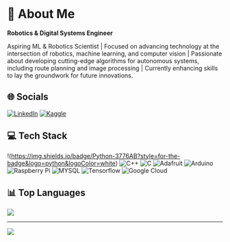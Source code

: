 # 💫 About Me

**Robotics & Digital Systems Engineer**

Aspiring ML & Robotics Scientist | Focused on advancing technology at the intersection of robotics, machine learning, and computer vision | Passionate about developing cutting-edge algorithms for autonomous systems, including route planning and image processing | Currently enhancing skills to lay the groundwork for future innovations.

## 🌐 Socials

[![LinkedIn](https://img.shields.io/badge/LinkedIn-%230077B5.svg?logo=linkedin&logoColor=white)](https://www.linkedin.com/in/jm-yamajo/)
[![Kaggle](https://img.shields.io/badge/Kaggle-20BEFF?logo=Kaggle&logoColor=white)](https://www.kaggle.com/jhonatanyael)

## 💻 Tech Stack
!(https://img.shields.io/badge/Python-3776AB?style=for-the-badge&logo=python&logoColor=white)
![C++](https://img.shields.io/badge/C%2B%2B-00599C?style=for-the-badge&logo=c%2B%2B&logoColor=white)
![C](https://img.shields.io/badge/C-00599C?style=for-the-badge&logo=c&logoColor=white)
![Adafruit](https://img.shields.io/badge/adafruit-000000?style=for-the-badge&logo=adafruit&logoColor=white)
![Arduino](https://img.shields.io/badge/Arduino-00979D?style=for-the-badge&logo=Arduino&logoColor=white)
![Raspberry Pi](https://img.shields.io/badge/Raspberry%20Pi-A22846?style=for-the-badge&logo=Raspberry%20Pi&logoColor=white)
![MYSQL](https://img.shields.io/badge/MySQL-00000F?style=for-the-badge&logo=mysql&logoColor=white)
![Tensorflow](https://img.shields.io/badge/TensorFlow-FF6F00?style=for-the-badge&logo=tensorflow&logoColor=white)
![Google Cloud](https://img.shields.io/badge/Google_Cloud-4285F4?style=for-the-badge&logo=google-cloud&logoColor=white)
## 📊 Top Languages

![](https://github-readme-stats.vercel.app/api/top-langs/?username=JM-Yamajo&theme=tokyonight&hide_border=true&include_all_commits=false&count_private=false&layout=compact)

---

[![](https://visitcount.itsvg.in/api?id=JM-Yamajo&icon=5&color=6)](https://visitcount.itsvg.in)

<!-- Proudly created with GPRM ( https://gprm.itsvg.in ) -->
